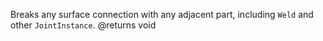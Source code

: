 Breaks any surface connection with any adjacent part, including `Weld` and other `JointInstance`.
@returns void